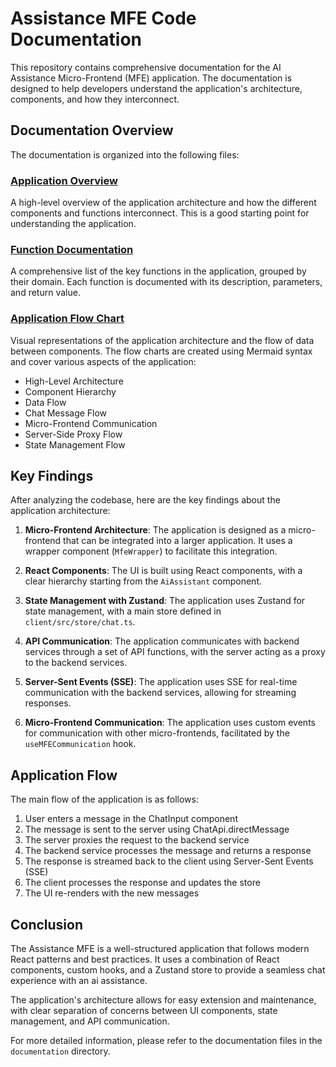 # Assistance MFE Code Documentation

This repository contains comprehensive documentation for the AI Assistance Micro-Frontend (MFE) application. The documentation is designed to help developers understand the application's architecture, components, and how they interconnect.

## Documentation Overview

The documentation is organized into the following files:

### [Application Overview](./documentation/application-overview.md)

A high-level overview of the application architecture and how the different components and functions interconnect. This is a good starting point for understanding the application.

### [Function Documentation](./documentation/function-documentation.md)

A comprehensive list of the key functions in the application, grouped by their domain. Each function is documented with its description, parameters, and return value.

### [Application Flow Chart](./documentation/application-flow-chart.md)

Visual representations of the application architecture and the flow of data between components. The flow charts are created using Mermaid syntax and cover various aspects of the application:

- High-Level Architecture
- Component Hierarchy
- Data Flow
- Chat Message Flow
- Micro-Frontend Communication
- Server-Side Proxy Flow
- State Management Flow

## Key Findings

After analyzing the codebase, here are the key findings about the application architecture:

1. **Micro-Frontend Architecture**: The application is designed as a micro-frontend that can be integrated into a larger application. It uses a wrapper component (`MfeWrapper`) to facilitate this integration.

2. **React Components**: The UI is built using React components, with a clear hierarchy starting from the `AiAssistant` component.

3. **State Management with Zustand**: The application uses Zustand for state management, with a main store defined in `client/src/store/chat.ts`.

4. **API Communication**: The application communicates with backend services through a set of API functions, with the server acting as a proxy to the backend services.

5. **Server-Sent Events (SSE)**: The application uses SSE for real-time communication with the backend services, allowing for streaming responses.

6. **Micro-Frontend Communication**: The application uses custom events for communication with other micro-frontends, facilitated by the `useMFECommunication` hook.

## Application Flow

The main flow of the application is as follows:

1. User enters a message in the ChatInput component
2. The message is sent to the server using ChatApi.directMessage
3. The server proxies the request to the backend service
4. The backend service processes the message and returns a response
5. The response is streamed back to the client using Server-Sent Events (SSE)
6. The client processes the response and updates the store
7. The UI re-renders with the new messages

## Conclusion

The Assistance MFE is a well-structured application that follows modern React patterns and best practices. It uses a combination of React components, custom hooks, and a Zustand store to provide a seamless chat experience with an ai assistance.

The application's architecture allows for easy extension and maintenance, with clear separation of concerns between UI components, state management, and API communication.

For more detailed information, please refer to the documentation files in the `documentation` directory.
